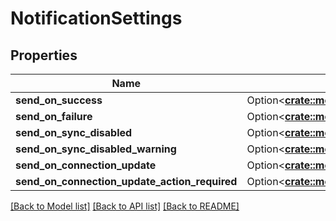 # NotificationSettings

## Properties

Name | Type | Description | Notes
------------ | ------------- | ------------- | -------------
**send_on_success** | Option<[**crate::models::NotificationItem**](NotificationItem.md)> |  | [optional]
**send_on_failure** | Option<[**crate::models::NotificationItem**](NotificationItem.md)> |  | [optional]
**send_on_sync_disabled** | Option<[**crate::models::NotificationItem**](NotificationItem.md)> |  | [optional]
**send_on_sync_disabled_warning** | Option<[**crate::models::NotificationItem**](NotificationItem.md)> |  | [optional]
**send_on_connection_update** | Option<[**crate::models::NotificationItem**](NotificationItem.md)> |  | [optional]
**send_on_connection_update_action_required** | Option<[**crate::models::NotificationItem**](NotificationItem.md)> |  | [optional]

[[Back to Model list]](../README.md#documentation-for-models) [[Back to API list]](../README.md#documentation-for-api-endpoints) [[Back to README]](../README.md)


